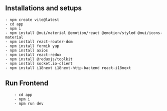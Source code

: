 ## Installations and setups
    - npm create vite@latest
    - cd app
    - npm i
    - npm install @mui/material @emotion/react @emotion/styled @mui/icons-material
    - npm install react-router-dom
    - npm install formik yup
    - npm install axios
    - npm install react-redux
    - npm install @reduxjs/toolkit
    - npm install socket.io-client
    - npm install i18next i18next-http-backend react-i18next

## Run Frontend
        - cd app
        - npm i
        - npm run dev